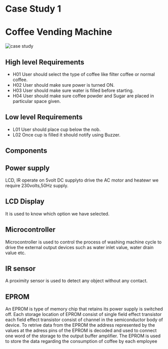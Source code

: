 # Case Study 1
# Coffee Vending Machine
![case study](https://user-images.githubusercontent.com/46950972/154839983-35ebefbb-92a2-48f2-8a7e-aeff6b0c728f.png)


## High level Requirements
- H01 User should select the type of coffee like filter coffee or normal coffee.
- H02 User should make sure power is turned ON.
- H03 User should make sure water is filled before starting.
- H04 User should make sure coffee powder and Sugar are placed in particular space given.

## Low level Requirements
- L01 User should place cup below the nob.
- L02 Once cup is filled it should notify using Buzzer.

## Components
## Power supply
LCD, IR operate on 5volt DC supplyto drive the AC motor and heatewr we require 230volts,50Hz supply.
## LCD Display
It is used to know which option we have selected.
## Microcontroller
Microcontroller is used to control the process of washing machine cycle to drive the external output devices such as water inlet value, water drain value etc.
## IR sensor
A proximity sensor is used to detect any object without any contact.
## EPROM 
An EPROM is type of memory chip that retains its power supply is switched off. Each storage location of EPROM consist of single field effect transistor each field effect transistor consist of channel in the semiconductor body of device. To retrive data from the EPROM the address represented by the values at the adress pins of the EPROM is decoded and used to connect one word of the storage to the output buffer amplifier. The EPROM is used to store the data regarding the consumption of coffee by each employee

